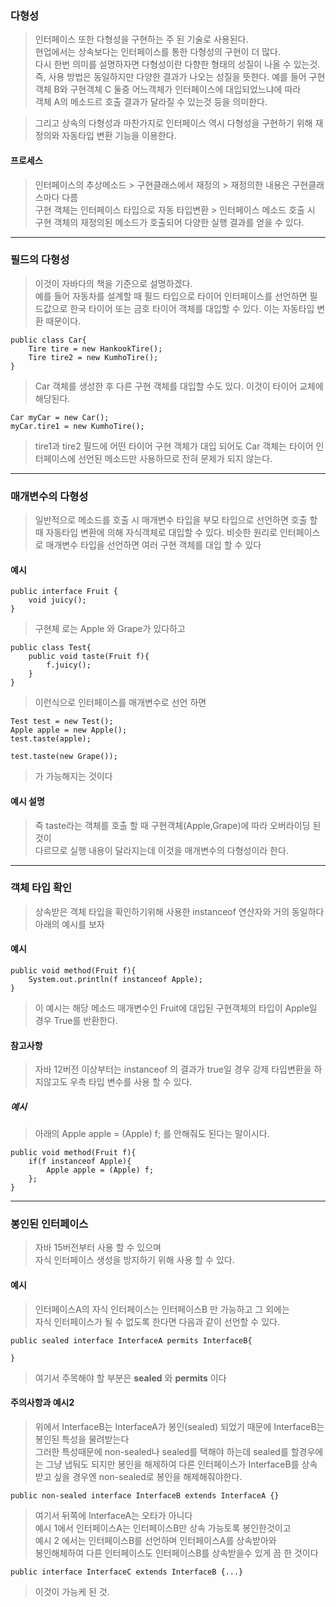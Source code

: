 ### 다형성
> 인터페이스 또한 다형성을 구현하는 주 된 기술로 사용된다.  
> 현업에서는 상속보다는 인터페이스를 통한 다형성의 구현이 더 많다.  
> 다시 한번 의미를 설명하자면 다형성이란 다향한 형태의 성질이 나올 수 있는것.  
> 즉, 사용 방법은 동일하지만 다양한 결과가 나오는 성질을 뜻한다.
> 예를 들어 구현객체 B와 구현객체 C 둘중 어느객체가 인터페이스에 대입되었느냐에 따라  
> 객체 A의 메소드르 호출 결과가 달라질 수 있는것 등을 의미한다.

>그리고 상속의 다형성과 마찬가지로 인터페이스 역시 다형성을 구현하기 위해 재정의와 자동타입 변환 기능을 이용한다.

#### 프로세스
> 인터페이스의 추상메소드 > 구현클래스에서 재정의 > 재정의한 내용은 구현클래스마다 다름  
> 구현 객체는 인터페이스 타입으로 자동 타입변환 > 인터페이스 메소드 호출 시 구현 객체의 재정의된 메소드가 호출되어 다양한 실행 결과를 얻을 수 있다.

---
### 필드의 다형성
> 이것이 자바다의 책을 기준으로 설명하겠다.  
> 예를 들어 자동차를 설계할 때 필드 타입으로 타이어 인터페이스를 선언하면 필드값으로 한국 타이어 또는 금호 타이어 객체를 대입할 수 있다. 이는 자동타입 변환 때문이다.  


```
public class Car{
	Tire tire = new HankookTire();
	Tire tire2 = new KumhoTire();
}
```
> Car 객체를 생성한 후 다른 구현 객체를 대입할 수도 있다. 이것이 타이어 교체에 해당된다.

```
Car myCar = new Car();
myCar.tire1 = new KumhoTire();
```

> tire1과 tire2 필드에 어떤 타이어 구현 객체가 대입 되어도 Car 객체는 타이어 인터페이스에 선언된 메소드만 사용하므로 전혀 문제가 되지 않는다.

---

### 매개변수의 다형성
> 일반적으로 메소드를 호출 시 매개변수 타입을 부모 타입으로 선언하면 호출 할 때 자동타입 변환에 의해 자식객체로 대입할 수 있다.  비슷한 원리로 인터페이스로 매개변수 타입을 선언하면 여러 구현 객체를 대입 할 수 있다

#### 예시
```
public interface Fruit {
	void juicy();
}
```
>구현체 로는 Apple 와 Grape가 있다하고
```
public class Test{
	public void taste(Fruit f){ 
		f.juicy();
	}
}
```
> 이런식으로 인터페이스를 매개변수로 선언 하면
```
Test test = new Test();
Apple apple = new Apple();
test.taste(apple);

test.taste(new Grape());
```
> 가 가능해지는 것이다

#### 예시 설명
> 즉 taste라는 객체를 호출 할 때 구현객체(Apple,Grape)에 따라 오버라이딩 된것이  
> 다르므로 실행 내용이 달라지는데 이것을 매개변수의 다형성이라 한다.

---

### 객체 타입 확인
> 상속받은 객체 타입을 확인하기위해 사용한 instanceof 연산자와 거의 동일하다  
> 아래의 예시를 보자

#### 예시
```
public void method(Fruit f){
	System.out.println(f instanceof Apple);
}
```
> 이 예시는 해당 메소드 매개변수인 Fruit에 대입된 구현객체의 타입이 Apple일 경우 True를 반환한다.  

#### 참고사항
> 자바 12버전 이상부터는 instanceof 의 결과가 true일 경우 강제 타입변환을 하지않고도 우측 타입 변수를 사용 할 수 있다.

##### 예시
> 아래의 Apple apple = (Apple) f; 를 안해줘도 된다는 말이시다.
```
public void method(Fruit f){
	if(f instanceof Apple){
		Apple apple = (Apple) f;
	};
}
```

---

### 봉인된 인터페이스
> 자바 15버전부터 사용 할 수 있으며  
> 자식 인터페이스 생성을 방지하기 위해 사용 할 수 있다.

#### 예시
> 인터페이스A의 자식 인터페이스는 인터페이스B 만 가능하고 그 외에는  
> 자식 인터페이스가 될 수 없도록 한다면  다음과 같이 선언할 수 있다.
```
public sealed interface InterfaceA permits InterfaceB{

}
```
> 여기서 주목해야 할 부분은 **sealed** 와 **permits** 이다

#### 주의사항과 예시2
> 위에서 InterfaceB는 InterfaceA가 봉인(sealed) 되었기 때문에 InterfaceB는 봉인된 특성을 물려받는다  
> 그러한 특성때문에 non-sealed나 sealed를 택해야 하는데 sealed를 할경우에는 그냥 냅둬도 되지만 봉인을 해제하여 다른 인터페이스가 InterfaceB를 상속 받고 싶을 경우엔 non-sealed로 봉인을 해제해줘야한다.

```
public non-sealed interface InterfaceB extends InterfaceA {}

```
> 여기서 뒤쪽에 InterfaceA는 오타가 아니다  
> 예시 1에서 인터페이스A는 인터페이스B만 상속 가능토록 봉인한것이고  
> 예시 2 에서는 인터페이스B를 선언하며 인터페이스A를 상속받아와  
> 봉인해체하여 다른 인터페이스도 인터페이스B를 상속받을수 있게 끔 한 것이다


```
public interface InterfaceC extends InterfaceB {...}
```
> 이것이 가능케 된 것.

